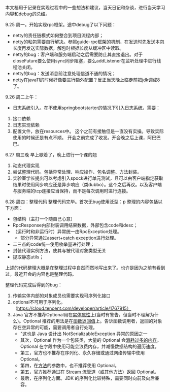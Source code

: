 本文档用于记录在实现过程中的一些想法和建议，当天日记和杂谈，进行当天学习内容和debug的总结。

9.25 周一。开始实现rpc框架。途中debug了以下问题：
- netty的责任链模式如何整合到项目流程内部；
- netty的粘包需要自行解决。参照guide-rpc框架的机制，在发送时先发送本包长度再发送实际数据，解包时根据长度从缓冲区中读取。
- netty的bug：客户端和服务端启动之后需要防止其直接退出。对于closeFuture要么使用sync同步阻塞，要么addListener在监听处理中进行线程池关闭。
- netty的bug：发送消息前注意处理信道不通的情况；
- netty在java11的时候好像要进行额外配置？反正当天晚上临走前把jdk调成8了。

9.26 周二上午：
- 日志系统引入。在不使用springbootstarter的情况下引入日志系统，需要：
1. 接口依赖
2. 日志实现依赖
3. 配置文件，放在resources中。
这个之前有接触但是一直没有实操。导致实际使用的时候还是有点不顺。
开会之前完成了收发。开会晚之后上课，阿巴巴巴。

6.27 周三晚
早上歇着了，晚上进行一个课的翘
1. 动态代理实现
2. 尝试整理代码。包括异常处理、响应操作、包名调整、方法封装。
3. 实验室学长提出可以考虑引入spock进行单元测试，且可以由客户端指定获取结果时使用同步响应还是异步响应（类dubbo）。这个之后再议。以及客户端与服务端的tcp连接应当保持，而不是每次调用时进行连接。


6.28 周四：整理代码
整理代码完毕。首次无bug使用泛型：p   整理的内容包括以下方面：
- 包结构（主打一个随自己心意）
- RpcResponse内部封装调用结果数据，外部包含code和desc；
- （运行时和非运行时）异常统一由RpcException处理。
  - 部分异常通过assert+catch exception进行处理。
- 二三点的code统一使用枚举量进行处理；
- 封装代理实例方法，使其与被代理对象类型无关
- 提取静态utils；

上述的代码整理大概是在整理过程中自然而然地写出来了。也许是因为之前有看到过，最近开会的内容也是整理代码。

整理代码完成后得到的bug：
1. 传输实体内部的对象成员也需要实现可序列化接口
2. optional不可用于序列化。（https://cloud.tencent.com/developer/article/1767915）
3. Java 官方不推荐Optional用在<u>实体属性</u>上(当时有警告，但当时不理解为什么)。Optional 推荐的用法是在<u>函数返回值</u>上。告诉函数调用者，返回的对象存在空异常的可能，需要调用者自行处理。
    - "这也是 Java 设计出 NotSerializableException 异常的原因之一
    - 其次，Optional 作为一个包装类，大量的 Optional 会<u>消耗过多的内存</u>。Optional 在字段中使用可能会浪费内存，并减慢数据结构的遍历速度。 
    - 第三，官方也不推荐在序列化、永久存储或通过网络传输中使用 Optional。 
    - 第四，在<u>方法</u>的参数中，也不推荐使用 Optional。
    - 第五，官方推荐通过在 <u>Stream 流管道</u>（或其他方法）返回 Optional。
    - 最后，在序列化方面。JDK 的序列化比较特殊，需要同时向前及向后兼容。

